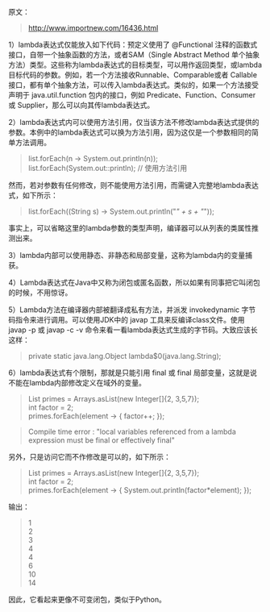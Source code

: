 原文：
> http://www.importnew.com/16436.html

1）lambda表达式仅能放入如下代码：预定义使用了 @Functional 注释的函数式接口，自带一个抽象函数的方法，或者SAM（Single Abstract Method 单个抽象方法）类型。这些称为lambda表达式的目标类型，可以用作返回类型，或lambda目标代码的参数。例如，若一个方法接收Runnable、Comparable或者 Callable 接口，都有单个抽象方法，可以传入lambda表达式。类似的，如果一个方法接受声明于 java.util.function 包内的接口，例如 Predicate、Function、Consumer 或 Supplier，那么可以向其传lambda表达式。

2）lambda表达式内可以使用方法引用，仅当该方法不修改lambda表达式提供的参数。本例中的lambda表达式可以换为方法引用，因为这仅是一个参数相同的简单方法调用。

> list.forEach(n -> System.out.println(n));   
> list.forEach(System.out::println);  // 使用方法引用  

然而，若对参数有任何修改，则不能使用方法引用，而需键入完整地lambda表达式，如下所示：

> list.forEach((String s) -> System.out.println("*" + s + "*"));  

事实上，可以省略这里的lambda参数的类型声明，编译器可以从列表的类属性推测出来。

3）lambda内部可以使用静态、非静态和局部变量，这称为lambda内的变量捕获。

4）Lambda表达式在Java中又称为闭包或匿名函数，所以如果有同事把它叫闭包的时候，不用惊讶。

5）Lambda方法在编译器内部被翻译成私有方法，并派发 invokedynamic 字节码指令来进行调用。可以使用JDK中的 javap 工具来反编译class文件。使用 javap -p 或 javap -c -v 命令来看一看lambda表达式生成的字节码。大致应该长这样：

> private static java.lang.Object lambda$0(java.lang.String);

6）lambda表达式有个限制，那就是只能引用 final 或 final 局部变量，这就是说不能在lambda内部修改定义在域外的变量。

> List<Integer> primes = Arrays.asList(new Integer[]{2, 3,5,7});  
> int factor = 2;  
> primes.forEach(element -> { factor++; });  


> Compile time error : "local variables referenced from a lambda expression must be final or effectively final"

另外，只是访问它而不作修改是可以的，如下所示：

> List<Integer> primes = Arrays.asList(new Integer[]{2, 3,5,7});  
> int factor = 2;  
> primes.forEach(element -> { System.out.println(factor*element); });

输出：

> 1  
> 2  
> 3  
> 4  
> 4  
> 6  
> 10  
> 14  

因此，它看起来更像不可变闭包，类似于Python。